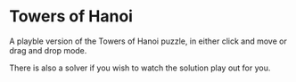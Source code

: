 # Towers of Hanoi
A playble version of the Towers of Hanoi puzzle, in either click and move or drag and drop mode.

There is also a solver if you wish to watch the solution play out for you.
